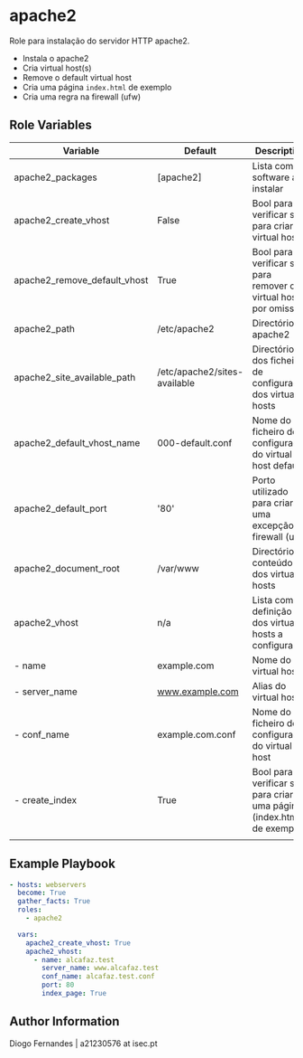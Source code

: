 apache2
=========

Role para instalação do servidor HTTP apache2.

+ Instala o apache2
+ Cria virtual host(s)
+ Remove o default virtual host
+ Cria uma página `index.html` de exemplo
+ Cria uma regra na firewall (ufw)


Role Variables
--------------


| Variable                     | Default                      | Description                                                            |
|------------------------------|------------------------------|------------------------------------------------------------------------|
| apache2_packages             | [apache2]                    | Lista com o software a instalar                                        |
| apache2_create_vhost         | False                        | Bool para verificar se é para criar virtual hosts                      |
| apache2_remove_default_vhost | True                         | Bool para verificar se é para remover o virtual host por omissão       |
| apache2_path                 | /etc/apache2                 | Directório do apache2                                                  |
| apache2_site_available_path  | /etc/apache2/sites-available | Directório dos ficheiros de configuração dos virtual hosts             |
| apache2_default_vhost_name   | 000-default.conf             | Nome do ficheiro de configuração do virtual host default               |
| apache2_default_port         | '80'                         | Porto utilizado para criar uma excepção na firewall (ufw)              |
| apache2_document_root        | /var/www                     | Directório do conteúdo dos virtual hosts                               |
| apache2_vhost                | n/a                          | Lista com a definição dos virtual hosts a configurar                   |
|   - name                     | example.com                  | Nome do virtual host                                                   |
|   - server_name              | www.example.com              | Alias do virtual host                                                  |
|   - conf_name                | example.com.conf             | Nome do ficheiro de configuração do virtual host                       |
|   - create_index             | True                         | Bool para verificar se é para criar uma página (index.html) de exemplo |
|                              |                              |                                                                        |


Example Playbook
----------------


```yaml
- hosts: webservers
  become: True
  gather_facts: True
  roles:
    - apache2

  vars:
    apache2_create_vhost: True
    apache2_vhost:
      - name: alcafaz.test
        server_name: www.alcafaz.test
        conf_name: alcafaz.test.conf
        port: 80
        index_page: True
```


Author Information
------------------

Diogo Fernandes | a21230576 at isec.pt

